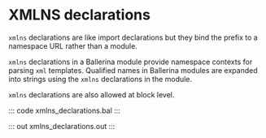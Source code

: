 # XMLNS declarations

`xmlns` declarations are like import declarations but they bind the prefix to a namespace URL rather than a module. 

`xmlns` declarations in a Ballerina module provide namespace contexts for parsing `xml` templates. Qualified names in Ballerina modules are expanded into strings using the `xmlns` declarations in the module. 

`xmlns` declarations are also allowed at block level.

::: code xmlns_declarations.bal :::

::: out xmlns_declarations.out :::